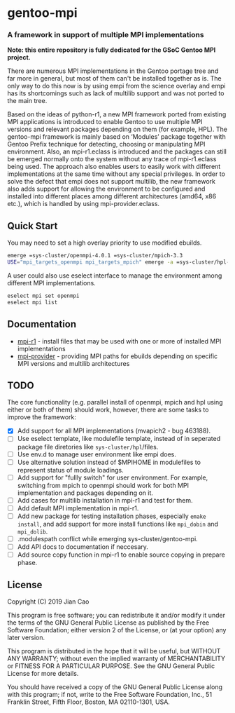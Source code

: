 # gentoo-mpi

### A framework in support of multiple MPI implementations

**Note: this entire repository is fully dedicated for the GSoC Gentoo MPI project.**

There are numerous MPI implementations in the Gentoo portage tree and far more in general, but most of them can't be installed together as is. The only way to do this now is by using empi from the science overlay and empi has its shortcomings such as lack of multilib support and was not ported to the main tree.

Based on the ideas of python-r1, a new MPI framework ported from existing MPI applications is introduced to enable Gentoo to use multiple MPI versions and relevant packages depending on them (for example, HPL). The gentoo-mpi framework is mainly based on ‘Modules’ package together with Gentoo Prefix technique for detecting, choosing or manipulating MPI environment. Also, an mpi-r1.eclass is introduced and the packages can still be emerged normally onto the system without any trace of mpi-r1.eclass being used. The approach also enables users to easily work with different implementations at the same time without any special privileges. In order to solve the defect that empi does not support multilib, the new framework also adds support for allowing the environment to be configured and installed into different places among different architectures (amd64, x86 etc.), which is handled by using mpi-provider.eclass.

## Quick Start

You may need to set a high overlay priority to use modified ebuilds.

```bash
emerge =sys-cluster/openmpi-4.0.1 =sys-cluster/mpich-3.3
USE="mpi_targets_openmpi mpi_targets_mpich" emerge -a =sys-cluster/hpl-2.0-r3
```

A user could also use eselect interface to manage the environment among different MPI implementations.

```bash
eselect mpi set openmpi
eselect mpi list
```

## Documentation

* [mpi-r1](https://github.com/swordencao/gentoo-mpi/blob/master/docs/mpi-r1.md) - install files that may be used with one or more of installed MPI implementations
* [mpi-provider](https://github.com/swordencao/gentoo-mpi/blob/master/docs/mpi-provider.md) - providing MPI paths for ebuilds depending on specific MPI versions and multilib architectures

## TODO

The core functionality (e.g. parallel install of openmpi, mpich and
hpl using either or both of them) should work, however, there are some tasks to improve the framework:

- [x] Add support for all MPI implementations (mvapich2 - bug 463188).
- [ ] Use eselect template, like modulefile template, instead of in seperated package file diretories like `sys-cluster/hpl`/files.
- [ ] Use env.d to manage user environment like empi does.
- [ ] Use alternative solution instead of \$MPIHOME in modulefiles to represent status of module loadings.
- [ ] Add support for "fullly switch" for user environment. For example, switching from mpich to openmpi should work for both MPI implementation and packages depending on it.
- [ ] Add cases for multilib installation in mpi-r1 and test for them.
- [ ] Add default MPI implementation in mpi-r1.
- [ ] Add new package for testing installation phases, especially `emake install`, and add support for more install functions like `mpi_dobin` and `mpi_dolib`.
- [ ] .modulespath conflict while emerging sys-cluster/gentoo-mpi.
- [ ] Add API docs to documentation if neccesary.
- [ ] Add source copy function in mpi-r1 to enable source copying in prepare phase.

## License

Copyright (C) 2019  Jian Cao

This program is free software; you can redistribute it and/or
modify it under the terms of the GNU General Public License
as published by the Free Software Foundation; either version 2
of the License, or (at your option) any later version.

This program is distributed in the hope that it will be useful,
but WITHOUT ANY WARRANTY; without even the implied warranty of
MERCHANTABILITY or FITNESS FOR A PARTICULAR PURPOSE.  See the
GNU General Public License for more details.

You should have received a copy of the GNU General Public License
along with this program; if not, write to the Free Software
Foundation, Inc., 51 Franklin Street, Fifth Floor, Boston, MA  02110-1301, USA.
